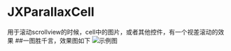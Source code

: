 # JXParallaxCell
用于滚动scrollview的时候，cell中的图片，或者其他控件，有一个视差滚动的效果
##一图胜千言，效果图如下
![示例图](https://github.com/pujiaxin33/JXParallaxCell/raw/master/parallax.gif)
